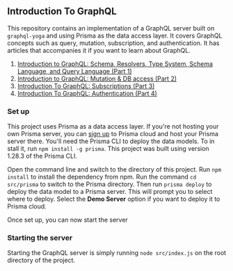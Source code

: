 ## Introduction To GraphQL

This repository contains an implementation of a GraphQL server built on `graphql-yoga` and using Prisma as the data access layer. It covers GraphQL concepts such as query, mutation, subscription, and authentication. It has articles that accompanies it if you want to learn about GraphQL.

1. [Introduction to GraphQL: Schema, Resolvers, Type System, Schema Language, and Query Language (Part 1)](https://www.telerik.com/blogs/graphql-schema-resolvers-type-system-schema-language-query-language)
2. [Introduction to GraphQL: Mutation & DB access (Part 2)](https://www.telerik.com/blogs/graphql-mutation-and-database-access)
3. [Introduction To GraphQL: Subscriptions (Part 3)](https://www.telerik.com/blogs/introduction-to-graphql-subscriptions)
4. [Introduction To GraphQL: Authentication (Part 4)](https://www.telerik.com/blogs/introduction-to-graphql-authentication)

### Set up

This project uses Prisma as a data access layer. If you're not hosting your own Prisma server, you can [sign up](prisma.io) to Prisma cloud and host your Prisma server there. You'll need the Prisma CLI to deploy the data models. To in stall it, run `npm install -g prisma`. This project was built using version 1.28.3 of the Prisma CLI.

Open the command line and switch to the directory of this project. Run `npm install` to install the dependency from npm. Run the command `cd src/prisma` to switch to the Prisma directory. Then run `prisma deploy` to deploy the data model to a Prisma server. This will prompt you to select where to deploy. Select the **Demo Server** option if you want to deploy it to Prisma cloud.

Once set up, you can now start the server

### Starting the server

Starting the GraphQL server is simply running `node src/index.js` on the root directory of the project.
